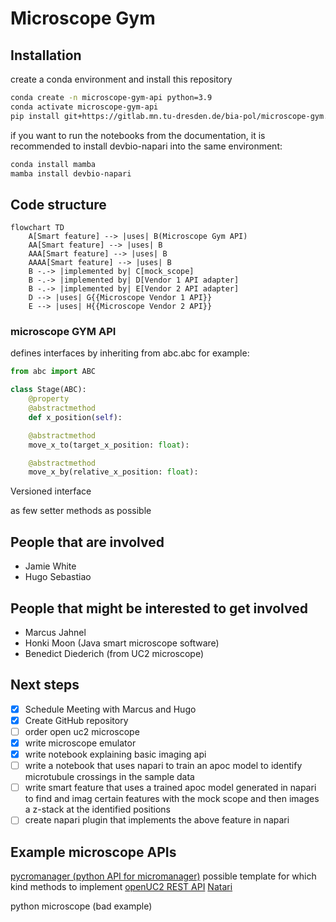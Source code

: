 # Microscope Gym

## Installation

create a conda environment and install this repository

```bash
conda create -n microscope-gym-api python=3.9
conda activate microscope-gym-api
pip install git+https://gitlab.mn.tu-dresden.de/bia-pol/microscope-gym.git
```

if you want to run the notebooks from the documentation, it is recommended to install devbio-napari into the same environment:

```bash
conda install mamba
mamba install devbio-napari
```

## Code structure

```mermaid
flowchart TD
    A[Smart feature] --> |uses| B(Microscope Gym API)
    AA[Smart feature] --> |uses| B
    AAA[Smart feature] --> |uses| B
    AAAA[Smart feature] --> |uses| B
    B -.-> |implemented by| C[mock_scope]
    B -.-> |implemented by| D[Vendor 1 API adapter]
    B -.-> |implemented by| E[Vendor 2 API adapter]
    D --> |uses| G{{Microscope Vendor 1 API}}
    E --> |uses| H{{Microscope Vendor 2 API}}
```

### microscope GYM API

defines interfaces by inheriting from abc.abc
for example:

```python
from abc import ABC

class Stage(ABC):
    @property
    @abstractmethod
    def x_position(self):

    @abstractmethod
    move_x_to(target_x_position: float):

    @abstractmethod
    move_x_by(relative_x_position: float):
```

Versioned interface

as few setter methods as possible

## People that are involved

* Jamie White
* Hugo Sebastiao

## People that might be interested to get involved

* Marcus Jahnel
* Honki Moon (Java smart microscope software)
* Benedict Diederich (from UC2 microscope)

## Next steps

* [x] Schedule Meeting with Marcus and Hugo
* [x] Create GitHub repository
* [ ] order open uc2 microscope
* [x] write microscope emulator
* [x] write notebook explaining basic imaging api
* [ ] write a notebook that uses napari to train an apoc model to identify microtubule crossings in the sample data
* [ ] write smart feature that uses a trained apoc model generated in napari to find and imag certain features with the mock scope and then images a z-stack at the identified positions
* [ ] create napari plugin that implements the above feature in napari

## Example microscope APIs

[pycromanager (python API for micromanager)](https://github.com/micro-manager/pycro-manager) possible template for which kind methods to implement
[openUC2 REST API](https://github.com/openUC2/UC2-REST)
[Natari](https://github.com/haesleinhuepf/natari)

python microscope (bad example)
